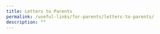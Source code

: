 ```yaml
---
title: Letters to Parents
permalink: /useful-links/for-parents/letters-to-parents/
description: ""
---
```

